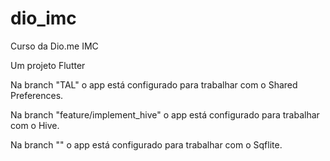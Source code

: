 # dio_imc
Curso da Dio.me IMC

Um projeto Flutter

Na branch "TAL" o app está configurado para trabalhar com o Shared Preferences.

Na branch "feature/implement_hive" o app está configurado para trabalhar com o Hive.

Na branch "" o app está configurado para trabalhar com o Sqflite.